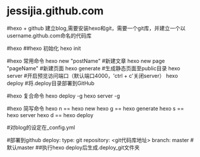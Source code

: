 # jessijia.github.com
#hexo + github 建立blog,需要安装hexo和git，需要一个git库，并建立一个以username.github.com命名的代码库

#hexo 
##hexo 初始化
hexo init 

#hexo 常用命令
hexo new "postName" #新建文章
hexo new page "pageName" #新建页面
hexo generate #生成静态页面至public目录
hexo server #开启预览访问端口（默认端口4000，'ctrl + c'关闭server）
hexo deploy #将.deploy目录部署到GitHub

#hexo 复合命令
hexo deploy -g
hexo server -g

#hexo 简写命令
hexo n == hexo new
hexo g == hexo generate
hexo s == hexo server
hexo d == hexo deploy

#对blog的设定在_config.yml

#部署到github
deploy:
  type: git
  repository: <git代码库地址>
  branch: master #默认master
  ##执行hexo deploy后生成.deploy_git文件夹
